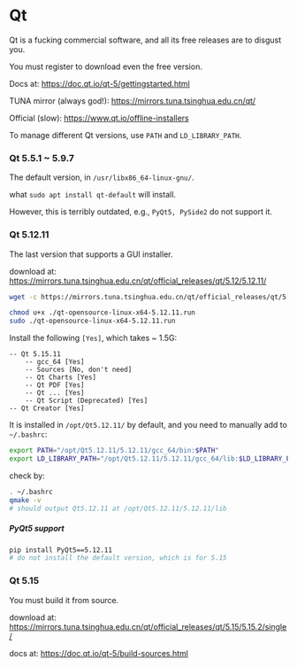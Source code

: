 # Qt

Qt is a fucking commercial software, and all its free releases are to disgust you.



You must register to download even the free version.

Docs at: https://doc.qt.io/qt-5/gettingstarted.html

TUNA mirror (always god!): https://mirrors.tuna.tsinghua.edu.cn/qt/

Official (slow): https://www.qt.io/offline-installers 



To manage different Qt versions, use `PATH` and `LD_LIBRARY_PATH`.



### Qt 5.5.1 ~ 5.9.7

The default version, in `/usr/libx86_64-linux-gnu/`. 

what `sudo apt install qt-default` will install. 

However, this is terribly outdated, e.g., `PyQt5, PySide2` do not support it.



### Qt 5.12.11

The last version that supports a GUI installer.

download at: https://mirrors.tuna.tsinghua.edu.cn/qt/official_releases/qt/5.12/5.12.11/

```bash
wget -c https://mirrors.tuna.tsinghua.edu.cn/qt/official_releases/qt/5.12/5.12.11/qt-opensource-linux-x64-5.12.11.run

chmod u+x ./qt-opensource-linux-x64-5.12.11.run
sudo ./qt-opensource-linux-x64-5.12.11.run
```



Install the following `[Yes]`, which takes ~ 1.5G:

```
-- Qt 5.15.11
    -- gcc_64 [Yes]
    -- Sources [No, don't need] 
    -- Qt Charts [Yes]
    -- Qt PDF [Yes]
    -- Qt ... [Yes]
    -- Qt Script (Deprecated) [Yes]
-- Qt Creator [Yes]
```

It is installed in `/opt/Qt5.12.11/` by default, and you need to manually add to `~/.bashrc`:

```bash
export PATH="/opt/Qt5.12.11/5.12.11/gcc_64/bin:$PATH"
export LD_LIBRARY_PATH="/opt/Qt5.12.11/5.12.11/gcc_64/lib:$LD_LIBRARY_PATH"
```

check by:

```bash
. ~/.bashrc
qmake -v
# should output Qt5.12.11 at /opt/Qt5.12.11/5.12.11/lib
```



##### PyQt5 support

```bash
pip install PyQt5==5.12.11
# do not install the default version, which is for 5.15
```





### Qt 5.15

You must build it from source. 

download at: https://mirrors.tuna.tsinghua.edu.cn/qt/official_releases/qt/5.15/5.15.2/single/

docs at: https://doc.qt.io/qt-5/build-sources.html



